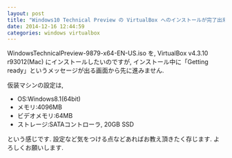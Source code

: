 ```yaml
---
layout: post
title: "Windows10 Technical Preview の VirtualBox へのインストールが完了出来ません"
date: 2014-12-16 12:44:59
categories: windows virtualbox
---
```

<p>WindowsTechnicalPreview-9879-x64-EN-US.iso を,
VirtualBox v4.3.10 r93012(Mac) にインストールしたいのですが,
インストール中に「Getting ready」というメッセージが出る画面から先に進みません.</p>

<p>仮装マシンの設定は,</p>

<ul>
<li>OS:Windows8.1(64bit)</li>
<li>メモリ:4096MB</li>
<li>ビデオメモリ:64MB</li>
<li>ストレージ:SATAコントローラ, 20GB SSD</li>
</ul>

<p>という感じです.
設定など気をつける点などあればお教え頂きたく存じます.
よろしくお願いします.</p>
